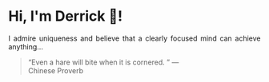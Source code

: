 # Hi, I'm Derrick 👋!
<p align="justify">I admire uniqueness and believe that a clearly focused mind can achieve anything...</p> 
<!-- #quote-start -->
<blockquote>&ldquo;Even a hare will bite when it is cornered. &rdquo; &mdash; <footer>Chinese Proverb</footer></blockquote>
<!-- #quote-end -->
